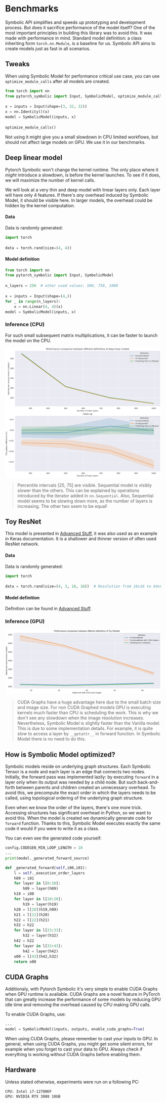 # Benchmarks

Symbolic API simplifies and speeds up prototyping
and development process.
But does it sacrifice performance of the model itself?
One of the most important principles in building this library was to
avoid this.
It was made with performance in mind.
Standard model definition: a class inheriting form `torch.nn.Module`,
is a baseline for us.
Symbolic API aims to create models just as fast in all scenarios.

## Tweaks

When using Symbolic Model for performance critical use case, you can use `optimize_module_calls` after all
models are created.

```python
from torch import nn
from pytorch_symbolic import Input, SymbolicModel, optimize_module_calls

x = inputs = Input(shape=(3, 32, 32))
x = nn.Identity()(x)
model = SymbolicModel(inputs, x)

optimize_module_calls()
```

Not using it might give you a small slowdown in CPU limited workflows,
but should not affect large models on GPU.
We use it in our benchmarks.

## Deep linear model

Pytorch Symbolic won't change the kernel runtime.
The only place where it _might_ introduce a slowdown, is before the kernel launches.
To see if it does, we will maximize the number of kernel calls.

We will look at a very thin and deep model with linear layers only.
Each layer will have only 4 features.
If there's _any_ overhead induced by Symbolic Model, it should be visible here.
In larger models, the overhead could be hidden by the kernel computation.

#### Data

Data is randomly generated:

```python
import torch

data = torch.rand(size=(4, 4))
```

#### Model definition

```python
from torch import nn
from pytorch_symbolic import Input, SymbolicModel

n_layers = 250  # other used values: 500, 750, 1000

x = inputs = Input(shape=(4,))
for _ in range(n_layers):
    x = nn.Linear(4, 4)(x)
model = SymbolicModel(inputs, x)
```

### Inference (CPU)

For such small subsequent matrix multiplications,
it can be faster to launch the model on the CPU.

![images/many_linear_layers.png](images/many_linear_layers.png)
> Percentile intervals [25, 75] are visible. Sequential model is visibly 
> slower than the others. This can be explained by operations
> introduced by the iterator added in `nn.Sequential`.
> Also, Sequential model seems to be slowing down more, as the number of layers is increasing.
> The other two seem to be equal!

## Toy ResNet

This model is presented in [Advanced Stuff](advanced_stuff.md),
it was also used as an example in Keras documentation.
It is a shallower and thinner version of often used ResNet network.

#### Data

Data is randomly generated:

```python
import torch

data = torch.rand(size=(4, 3, 16, 16))  # Resolution from 16x16 to 64x64
```

#### Model definition

Definition can be found in [Advanced Stuff](advanced_stuff.md).

### Inference (GPU)

![images/toy_resnet.png](images/toy_resnet.png)
> CUDA Graphs have a huge advantage here due to the small batch size and image size.
> For non CUDA Graphed models GPU is executing kernels much faster than CPU
> is scheduling the work.
> This is why we don't see any slowdown when the image resolution increases.
> Nevertheless, Symbolic Model is slightly faster than the Vanilla model.
> This is due to some implementation details.
> For example, it is quite slow to access a layer by `__getattr__`  in forward function.
> In Symbolic Model there is no need to do this.

## How is Symbolic Model optimized?

Symbolic models reside on underlying graph structures.
Each Symbolic Tensor is a node and each layer is an edge that connects two nodes.
Initially, the forward pass was implemented lazily:
by executing `forward` in a layer only when
its output was needed by a child node.
But such back-and-forth between parents and children created an unnecessary overhead.
To avoid this, we precompute the exact order in which the layers needs to be called,
using topological ordering of the underlying graph structure.

Even when we know the order of the layers, there's one more trick.
Accessing structures has significant overhead in Python, so we want to avoid this.
When the model is created we dynamically generate code for `forward` function.
Thanks to this, Symbolic Model executes exactly the same code it would if you
were to write it as a class.

You can even see the generated code yourself:

```python
config.CODEGEN_MIN_LOOP_LENGTH = 10
...
print(model._generated_forward_source)
```

```python
def _generated_forward(self,i00,i01):
    l = self._execution_order_layers
    h09 = i01
    for layer in l[0:10]:
        h09 = layer(h09)
    h19 = i00
    for layer in l[10:20]:
        h19 = layer(h19)
    h20 = l[20](h19,h09)
    h21 = l[21](h20)
    h22 = l[22](h21)
    h32 = h22
    for layer in l[23:33]:
        h32 = layer(h32)
    h42 = h22
    for layer in l[33:43]:
        h42 = layer(h42)
    o00 = l[43](h42,h32)
    return o00
```

## CUDA Graphs

Additionaly, with Pytorch Symbolic it's very simple to enable CUDA Graphs
when GPU runtime is available. CUDA Graphs are a novel feature in PyTorch that can greatly
increase the performance of some models by reducing GPU idle time
and removing the overhead caused by CPU making GPU calls.

To enable CUDA Graphs, use:

```python
...
model = SymbolicModel(inputs, outputs, enable_cuda_graphs=True)
```

When using CUDA Graphs, please remember to cast your inputs to GPU.
In general, when using CUDA Graphs, you might get some silent errors, for example when you forget to cast your
data to GPU.
Always check if everything is working _without_ CUDA Graphs before enabling them.

## Hardware

Unless stated otherwise, experiments were run on a following PC:

```
CPU: Intel i7-12700KF
GPU: NVIDIA RTX 3080 10GB
```
